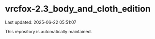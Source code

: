 # vrcfox-2.3_body_and_cloth_edition

Last updated: 2025-06-22 05:51:07

This repository is automatically maintained.
